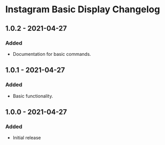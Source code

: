 # Instagram Basic Display Changelog

## 1.0.2 - 2021-04-27
### Added
- Documentation for basic commands.

## 1.0.1 - 2021-04-27
### Added
- Basic functionality.

## 1.0.0 - 2021-04-27
### Added
- Initial release
